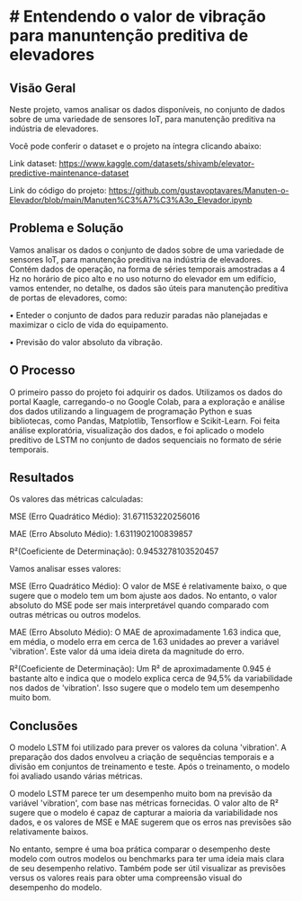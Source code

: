 # # Entendendo o valor de vibração para manuntenção preditiva de elevadores

## Visão Geral

Neste projeto, vamos analisar os dados disponíveis, no conjunto de dados sobre de uma variedade de sensores IoT, para manutenção preditiva na indústria de elevadores. 

Você pode conferir o dataset e o projeto na íntegra clicando abaixo:

Link dataset: https://www.kaggle.com/datasets/shivamb/elevator-predictive-maintenance-dataset

Link do código do projeto: https://github.com/gustavoptavares/Manuten-o-Elevador/blob/main/Manuten%C3%A7%C3%A3o_Elevador.ipynb

## Problema e Solução

Vamos analisar os dados o conjunto de dados sobre de uma variedade de sensores IoT, para manutenção preditiva na indústria de elevadores. Contém dados de operação, na forma de séries temporais amostradas a 4 Hz no horário de pico alto e no uso noturno do elevador em um edifício, vamos entender, no detalhe, os dados são úteis para manutenção preditiva de portas de elevadores, como:

• Enteder o conjunto de dados para reduzir paradas não planejadas e maximizar o ciclo de vida do equipamento.

• Previsão do valor absoluto da vibração. 

## O Processo

O primeiro passo do projeto foi adquirir os dados. Utilizamos os dados do portal Kaagle, carregando-o no Google Colab, para a exploração e análise dos dados utilizando a linguagem de programação Python e suas bibliotecas, como Pandas, Matplotlib, Tensorflow e Scikit-Learn. Foi feita análise exploratória, visualização dos dados, e foi aplicado o modelo preditivo de LSTM no conjunto de dados sequenciais no formato de série temporais.

## Resultados

Os valores das métricas calculadas:

MSE (Erro Quadrático Médio): 31.671153220256016

MAE (Erro Absoluto Médio): 1.6311902100839857

R²(Coeficiente de Determinação): 0.9453278103520457

Vamos analisar esses valores:

MSE (Erro Quadrático Médio): O valor de MSE é relativamente baixo, o que sugere que o modelo tem um bom ajuste aos dados. No entanto, o valor absoluto do MSE pode ser mais interpretável quando comparado com outras métricas ou outros modelos.

MAE (Erro Absoluto Médio): O MAE de aproximadamente 1.63 indica que, em média, o modelo erra em cerca de 1.63 unidades ao prever a variável 'vibration'. Este valor dá uma ideia direta da magnitude do erro.

R²(Coeficiente de Determinação): Um R² de aproximadamente 0.945 é bastante alto e indica que o modelo explica cerca de 94,5% da variabilidade nos dados de 'vibration'. Isso sugere que o modelo tem um desempenho muito bom.

## Conclusões

O modelo LSTM foi utilizado para prever os valores da coluna 'vibration'. A preparação dos dados envolveu a criação de sequências temporais e a divisão em conjuntos de treinamento e teste. Após o treinamento, o modelo foi avaliado usando várias métricas.

O modelo LSTM parece ter um desempenho muito bom na previsão da variável 'vibration', com base nas métricas fornecidas. O valor alto de R² sugere que o modelo é capaz de capturar a maioria da variabilidade nos dados, e os valores de MSE e MAE sugerem que os erros nas previsões são relativamente baixos.

No entanto, sempre é uma boa prática comparar o desempenho deste modelo com outros modelos ou benchmarks para ter uma ideia mais clara de seu desempenho relativo. Também pode ser útil visualizar as previsões versus os valores reais para obter uma compreensão visual do desempenho do modelo.​
